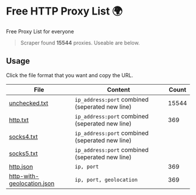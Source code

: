 
# Free HTTP Proxy List 🌍

Free Proxy List for everyone
> Scraper found **15544** proxies. Useable are below.

## Usage

Click the file format that you want and copy the URL.


|File|Content|Count|
|----|-------|-----|
|[unchecked.txt](https://raw.githubusercontent.com/yemixzy/proxy-list/main/proxies/unchecked.txt)|`ip_address:port` combined (seperated new line)|15544|
|[http.txt](https://raw.githubusercontent.com/yemixzy/proxy-list/main/proxies/http.txt)|`ip_address:port` combined (seperated new line)|369|
|[socks4.txt](https://raw.githubusercontent.com/yemixzy/proxy-list/main/proxies/socks4.txt)|`ip_address:port` combined (seperated new line)| |
|[socks5.txt](https://raw.githubusercontent.com/yemixzy/proxy-list/main/proxies/socks5.txt)|`ip_address:port` combined (seperated new line)| |
|[http.json](https://raw.githubusercontent.com/yemixzy/proxy-list/main/proxies/http.json)|`ip, port`|369|
|[http-with-geolocation.json](https://raw.githubusercontent.com/yemixzy/proxy-list/main/proxies/http-with-geolocation.json)|`ip, port, geolocation`|369|

